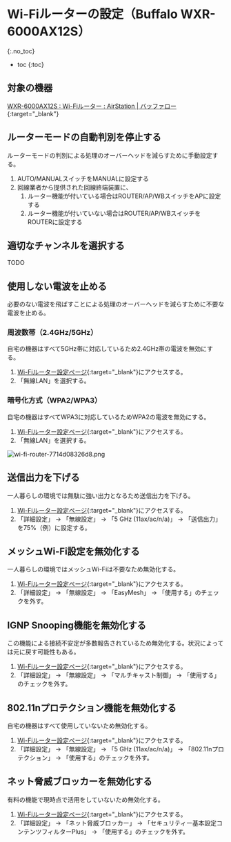 # Wi-Fiルーターの設定（Buffalo WXR-6000AX12S）
{:.no_toc}

* toc
{:toc}

## 対象の機器
[WXR-6000AX12S : Wi-Fiルーター : AirStation | バッファロー](https://www.buffalo.jp/product/detail/wxr-6000ax12s.html){:target="_blank"}

## ルーターモードの自動判別を停止する
ルーターモードの判別による処理のオーバーヘッドを減らすために手動設定する。  
1. AUTO/MANUALスイッチをMANUALに設定する
1. 回線業者から提供された回線終端装置に、
   1. ルーター機能が付いている場合はROUTER/AP/WBスイッチをAPに設定する
   1. ルーター機能が付いていない場合はROUTER/AP/WBスイッチをROUTERに設定する

## 適切なチャンネルを選択する
TODO

## 使用しない電波を止める
必要のない電波を飛ばすことによる処理のオーバーヘッドを減らすために不要な電波を止める。

### 周波数帯（2.4GHz/5GHz）
自宅の機器はすべて5GHz帯に対応しているため2.4GHz帯の電波を無効にする。  
1. [Wi-Fiルーター設定ページ](http://192.168.11.1/cgi-bin/cgi?req=twz){:target="_blank"}にアクセスする。  
1. 「無線LAN」を選択する。

### 暗号化方式（WPA2/WPA3）
自宅の機器はすべてWPA3に対応しているためWPA2の電波を無効にする。  
1. [Wi-Fiルーター設定ページ](http://192.168.11.1/cgi-bin/cgi?req=twz){:target="_blank"}にアクセスする。  
1. 「無線LAN」を選択する。

![wi-fi-router-7714d08326d8.png](https://programacho.blob.core.windows.net/images/wi-fi-router-7714d08326d8.png)

## 送信出力を下げる
一人暮らしの環境では無駄に強い出力となるため送信出力を下げる。
1. [Wi-Fiルーター設定ページ](http://192.168.11.1/cgi-bin/cgi?req=twz){:target="_blank"}にアクセスする。  
1. 「詳細設定」 -> 「無線設定」 -> 「5 GHz (11ax/ac/n/a)」 -> 「送信出力」を75%（例）に設定する。

## メッシュWi-Fi設定を無効化する
一人暮らしの環境ではメッシュWi-Fiは不要なため無効化する。  
1. [Wi-Fiルーター設定ページ](http://192.168.11.1/cgi-bin/cgi?req=twz){:target="_blank"}にアクセスする。  
1. 「詳細設定」 -> 「無線設定」 -> 「EasyMesh」 -> 「使用する」のチェックを外す。

## IGNP Snooping機能を無効化する
この機能による接続不安定が多数報告されているため無効化する。状況によっては元に戻す可能性もある。  
1. [Wi-Fiルーター設定ページ](http://192.168.11.1/cgi-bin/cgi?req=twz){:target="_blank"}にアクセスする。  
1. 「詳細設定」 -> 「無線設定」 -> 「マルチキャスト制御」 -> 「使用する」のチェックを外す。

## 802.11nプロテクション機能を無効化する
自宅の機器はすべて使用していないため無効化する。  
1. [Wi-Fiルーター設定ページ](http://192.168.11.1/cgi-bin/cgi?req=twz){:target="_blank"}にアクセスする。  
1. 「詳細設定」 -> 「無線設定」 -> 「5 GHz (11ax/ac/n/a)」 -> 「802.11nプロテクション」 -> 「使用する」のチェックを外す。

## ネット脅威ブロッカーを無効化する
有料の機能で現時点で活用をしていないため無効化する。  
1. [Wi-Fiルーター設定ページ](http://192.168.11.1/cgi-bin/cgi?req=twz){:target="_blank"}にアクセスする。  
1. 「詳細設定」 -> 「ネット脅威ブロッカー」 -> 「セキュリティー基本設定コンテンツフィルターPlus」 -> 「使用する」のチェックを外す。
